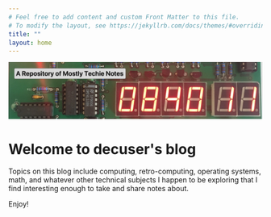 ```yaml
---
# Feel free to add content and custom Front Matter to this file.
# To modify the layout, see https://jekyllrb.com/docs/themes/#overriding-theme-defaults
title: ""
layout: home
---
```

![A Repository of Mostly Techie Notes](/assets/img/banner.png)

# Welcome to decuser's blog

Topics on this blog include computing, retro-computing, operating systems, math, and whatever other technical subjects I happen to be exploring that I find interesting enough to take and share notes about.

Enjoy!